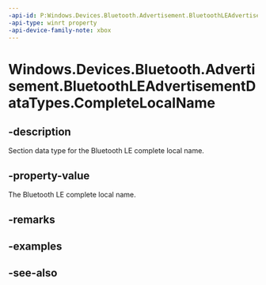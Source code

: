 ```yaml
---
-api-id: P:Windows.Devices.Bluetooth.Advertisement.BluetoothLEAdvertisementDataTypes.CompleteLocalName
-api-type: winrt property
-api-device-family-note: xbox
---
```


<!-- Property syntax
public byte CompleteLocalName { get; }
-->

# Windows.Devices.Bluetooth.Advertisement.BluetoothLEAdvertisementDataTypes.CompleteLocalName

## -description
Section data type for the Bluetooth LE complete local name.

## -property-value
The Bluetooth LE complete local name.

## -remarks

## -examples

## -see-also
